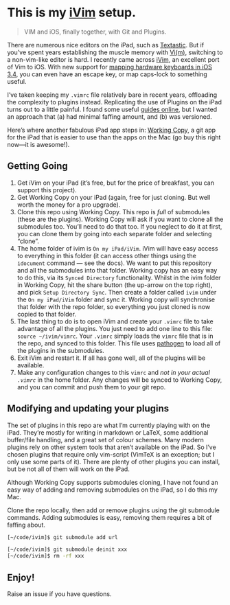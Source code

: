 # This is my [iVim][ivim] setup. 

> VIM and iOS, finally together, with Git and Plugins.

There are numerous nice editors on the iPad, such as [Textastic][textastic]. But if you’ve spent years establishing the muscle memory with [Vi(m)][vim], switching to a non-vim-like editor is hard. I recently came across [iVim][ivim], an excellent port of Vim to iOS. With new support for [mapping hardware keyboards in iOS 3.4][capslock], you can even have an escape key, or map caps-lock to something useful.

I’ve taken keeping my `.vimrc` file relatively bare in recent years, offloading the complexity to plugins instead. Replicating the use of Plugins on the iPad turns out to a little painful. I found some useful [guides online][faff], but I wanted an approach that (a) had minimal faffing amount, and (b) was versioned.

Here’s where another fabulous iPad app steps in: [Working Copy][workingcopy], a git app for the iPad that is easier to use than the apps on the Mac (go buy this right now—it is awesome!).

## Getting Going

1. Get iVim on your iPad (it’s free, but for the price of breakfast, you can support this project).
2. Get Working Copy on your iPad (again, free for just cloning. But well worth the money for a pro upgrade).
3. Clone this repo using Working Copy. This repo is *full* of submodules (these are the plugins). Working Copy will ask if you want to clone all the submodules too. You’ll need to do that too. If you neglect to do it at first, you can clone them by going into each separate folder and selecting “clone”.
3. The home folder of ivim is `On my iPad/iVim`. iVim will have easy access to everything in this folder (it can access other things using the `idocument` command — see the docs). We want to put this repository and all the submodules into that folder. Working copy has an easy way to do this, via its `Synced Directory` functionality. Whilst in the ivim folder in Working Copy, hit the share button (the up-arrow on the top right), and pick `Setup Directory Sync`. Then create a folder called `ivim` under the `On my iPad/iVim` folder and sync it. Working copy will synchronise that folder with the repo folder, so everything you just cloned is now copied to that folder.
4. The last thing to do is to open iVim and create your `.vimrc` file to take advantage of all the plugins. You just need to add one line to this file: `source ~/ivim/vimrc`. Your `.vimrc` simply loads the `vimrc` file that is in the repo, and synced to this folder. This file uses [pathogen][pathogen] to load all of the plugins in the submodules.
5. Exit iVim and restart it. If all has gone well, all of the plugins will be available.
6. Make any configuration changes to this `vimrc` and *not in your actual `.vimrc`* in the home folder. Any changes will be synced to Working Copy, and you can commit and push them to your git repo.


## Modifying and updating your plugins

The set of plugins in this repo are what I’m currently playing with on the iPad. They’re mostly for writing in markdown or LaTeX, some additional buffer/file handling, and a great set of colour schemes. Many modern plugins rely on other system tools that aren’t available on the iPad. So I’ve chosen plugins that require only vim-script (VimTeX is an exception; but I only use some parts of it). There are plenty of other plugins you can install, but be not all of them will work on the iPad.

Although Working Copy supports submodules cloning, I have not found an easy way of adding and removing submodules on the iPad, so I do this my Mac.

Clone the repo locally, then add or remove plugins using the git submodule commands. Adding submodules is easy, removing them requires a bit of faffing about.

```sh
[~/code/ivim]$ git submodule add url
```

```sh
[~/code/ivim]$ git submodule deinit xxx
[~/code/ivim]$ rm -rf xxx
```


## Enjoy!

Raise an issue if you have questions.


[faff]: https://www.reddit.com/r/vim/comments/9ki5g8/ivim_ios_howtos/
[vim]: https://www.vim.org
[ivim]: https://github.com/terrychou/iVim
[textastic]: https://www.textasticapp.com
[capslock]: https://www.idownloadblog.com/2020/02/06/ipados-13-4-hardware-key-remapping/
[workingcopy]: https://workingcopyapp.com
[texpad]: https://www.texpad.com
[pathogen]: https://github.com/tpope/vim-pathogen

